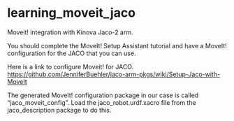# learning_moveit_jaco

Moveit! integration with Kinova Jaco-2 arm. 

You should complete the MoveIt! Setup Assistant tutorial and have a MoveIt! configuration for the JACO that you can use. 

Here is a link to configure Moveit! for JACO.
https://github.com/JenniferBuehler/jaco-arm-pkgs/wiki/Setup-Jaco-with-MoveIt

The generated MoveIt! configuration package in our case is called “jaco_moveit_config”. Load the jaco_robot.urdf.xacro file from the jaco_description package to do this. 
